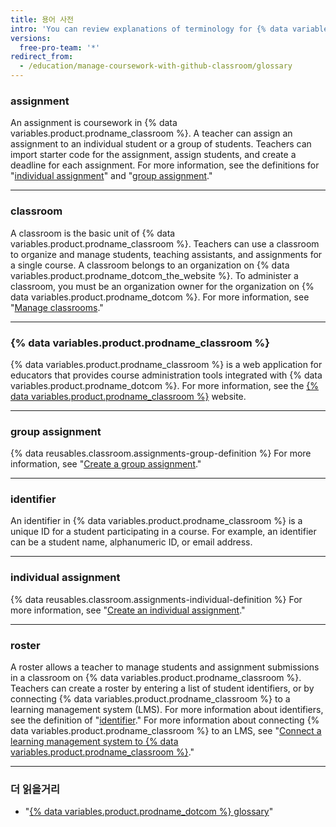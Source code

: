 ```yaml
---
title: 용어 사전
intro: 'You can review explanations of terminology for {% data variables.product.prodname_classroom %}.'
versions:
  free-pro-team: '*'
redirect_from:
  - /education/manage-coursework-with-github-classroom/glossary
---
```


### assignment

An assignment is coursework in {% data variables.product.prodname_classroom %}. A teacher can assign an assignment to an individual student or a group of students. Teachers can import starter code for the assignment, assign students, and create a deadline for each assignment. For more information, see the definitions for "[individual assignment](#individual-assignment)" and "[group assignment](#group-assignment)."

---

### classroom

A classroom is the basic unit of {% data variables.product.prodname_classroom %}. Teachers can use a classroom to organize and manage students, teaching assistants, and assignments for a single course. A classroom belongs to an organization on {% data variables.product.prodname_dotcom_the_website %}. To administer a classroom, you must be an organization owner for the organization on {% data variables.product.prodname_dotcom %}. For more information, see "[Manage classrooms](/education/manage-coursework-with-github-classroom/manage-classrooms)."

---

### {% data variables.product.prodname_classroom %}

{% data variables.product.prodname_classroom %} is a web application for educators that provides course administration tools integrated with {% data variables.product.prodname_dotcom %}. For more information, see the [{% data variables.product.prodname_classroom %}](https://classroom.github.com/) website.

---

### group assignment

{% data reusables.classroom.assignments-group-definition %} For more information, see "[Create a group assignment](/education/manage-coursework-with-github-classroom/create-a-group-assignment)."

---

### identifier

An identifier in {% data variables.product.prodname_classroom %} is a unique ID for a student participating in a course. For example, an identifier can be a student name, alphanumeric ID, or email address.

---

### individual assignment

{% data reusables.classroom.assignments-individual-definition %} For more information, see "[Create an individual assignment](/education/manage-coursework-with-github-classroom/create-an-individual-assignment)."

---

### roster

A roster allows a teacher to manage students and assignment submissions in a classroom on {% data variables.product.prodname_classroom %}. Teachers can create a roster by entering a list of student identifiers, or by connecting {% data variables.product.prodname_classroom %} to a learning management system (LMS). For more information about identifiers, see the definition of "[identifier](#identifier)." For more information about connecting {% data variables.product.prodname_classroom %} to an LMS, see "[Connect a learning management system to {% data variables.product.prodname_classroom %}](/education/manage-coursework-with-github-classroom/connect-a-learning-management-system-to-github-classroom)."

---

### 더 읽을거리

- "[{% data variables.product.prodname_dotcom %} glossary](/github/getting-started-with-github/github-glossary)"
